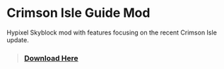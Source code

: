 # Crimson Isle Guide Mod

Hypixel Skyblock mod with features focusing on the recent Crimson Isle update.


> ### [Download Here](https://github.com/HeroicHyperion/CrimsonIsleGuide/releases/tag/1.0.1)
